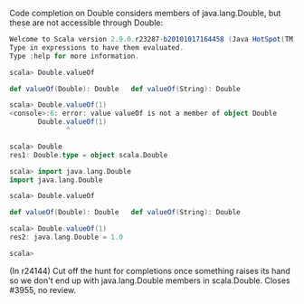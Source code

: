 Code completion on Double considers members of java.lang.Double, but these are not accessible through Double:

```scala
Welcome to Scala version 2.9.0.r23287-b20101017164458 (Java HotSpot(TM) 64-Bit Server VM, Java 1.6.0_22).
Type in expressions to have them evaluated.
Type :help for more information.

scala> Double.valueOf   

def valueOf(Double): Double   def valueOf(String): Double

scala> Double.valueOf(1)
<console>:6: error: value valueOf is not a member of object Double
       Double.valueOf(1)
              ^

scala> Double
res1: Double.type = object scala.Double

scala> import java.lang.Double
import java.lang.Double

scala> Double.valueOf

def valueOf(Double): Double   def valueOf(String): Double

scala> Double.valueOf(1)
res2: java.lang.Double = 1.0

scala>
```
(In r24144) Cut off the hunt for completions once something raises its hand
so we don't end up with java.lang.Double members in scala.Double.
Closes #3955, no review.
